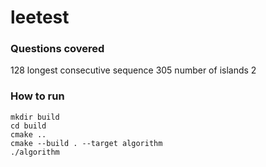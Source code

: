 # leetest

### Questions covered
128 longest consecutive sequence
305 number of islands 2

### How to run
```
mkdir build
cd build
cmake ..
cmake --build . --target algorithm
./algorithm
```
